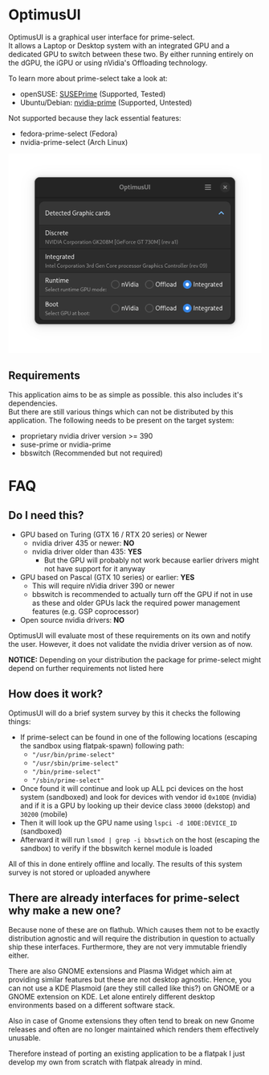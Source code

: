 # OptimusUI

OptimusUI is a graphical user interface for prime-select.  
It allows a Laptop or Desktop system with an integrated GPU and a dedicated GPU to switch between these two. By either
running entirely on the dGPU, the iGPU or using nVidia's Offloading technology.

To learn more about prime-select take a look at:

- openSUSE: [SUSEPrime](https://github.com/openSUSE/SUSEPrime) (Supported, Tested)
- Ubuntu/Debian: [nvidia-prime](https://wiki.ubuntuusers.de/Hybrid-Grafikkarten/PRIME/) (Supported, Untested)

Not supported because they lack essential features:
- fedora-prime-select (Fedora)
- nvidia-prime-select (Arch Linux)

![OptimusUI](https://raw.githubusercontent.com/Z-Ray-Entertainment/optimus-ui/refs/heads/main/optimusui/data/screenshots/optimus_ui.png)

## Requirements

This application aims to be as simple as possible. this also includes it's dependencies.  
But there are still various things which can not be distributed by this application.
The following needs to be present on the target system:

- proprietary nvidia driver version >= 390
- suse-prime or nvidia-prime
- bbswitch (Recommended but not required)

# FAQ

## Do I need this?

- GPU based on Turing (GTX 16 / RTX 20 series) or Newer
    - nvidia driver 435 or newer: **NO**
    - nvidia driver older than 435: **YES**
        - But the GPU will probably not work because earlier drivers might not have support for it anyway
- GPU based on Pascal (GTX 10 series) or earlier: **YES**
    - This will require nVidia driver 390 or newer
    - bbswitch is recommended to actually turn off the GPU if not in use as these and older GPUs lack the required power
      management features (e.g. GSP coprocessor)
- Open source nvidia drivers: **NO**

OptimusUI will evaluate most of these requirements on its own and notify the user. However, it does not validate
the nvidia driver version as of now.

**NOTICE:** Depending on your distribution the package for prime-select might depend on further requirements not listed
here

## How does it work?

OptimusUI will do a brief system survey by this it checks the following things:

- If prime-select can be found in one of the following locations (escaping the sandbox using flatpak-spawn)
  following path:
    - `"/usr/bin/prime-select"`
    - `"/usr/sbin/prime-select"`
    - `"/bin/prime-select"`
    - `"/sbin/prime-select"`
- Once found it will continue and look up ALL pci devices on the host system (sandboxed) and look for
  devices with vendor id `0x10DE` (nvidia) and if it is a GPU by looking up their device class `30000` (dekstop) and `
  30200` (mobile)
- Then it will look up the GPU name using `lspci -d 10DE:DEVICE_ID` (sandboxed)
- Afterward it will run `lsmod | grep -i bbswtich` on the host (escaping the sandbox) to verify if the bbswitch kernel
  module is loaded

All of this in done entirely offline and locally. The results of this system survey is not stored or uploaded
anywhere

## There are already interfaces for prime-select why make a new one?

Because none of these are on flathub.
Which causes them not to be exactly distribution agnostic and will require the distribution in question to actually ship
these interfaces. Furthermore, they are not very immutable friendly either.

There are also GNOME extensions and Plasma Widget which aim at providing similar features but these are not desktop
agnostic. Hence, you can not use a KDE Plasmoid (are they still called like this?) on GNOME or a GNOME extension on KDE.
Let alone entirely different desktop environments based on a different software stack.

Also in case of Gnome extensions they often tend to break on new Gnome releases and often are no longer maintained which
renders them effectively unusable.

Therefore instead of porting an existing application to be a flatpak I just develop my own from scratch with flatpak
already in mind.